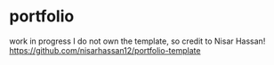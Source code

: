 # portfolio

work in progress
I do not own the template, so credit to Nisar Hassan!
https://github.com/nisarhassan12/portfolio-template
